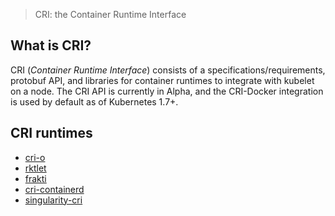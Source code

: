 > CRI: the Container Runtime Interface

## What is CRI?

CRI (_Container Runtime Interface_) consists of a specifications/requirements, protobuf API, and libraries for container runtimes to integrate with kubelet on a node. The CRI API is currently in Alpha, and the CRI-Docker integration is used by default as of Kubernetes 1.7+.

## CRI runtimes

- [cri-o](https://github.com/cri-o/cri-o)
- [rktlet](https://github.com/kubernetes-retired/rktlet)
- [frakti](https://github.com/kubernetes/frakti)
- [cri-containerd](https://github.com/containerd/cri)
- [singularity-cri](https://github.com/sylabs/singularity-cri)
